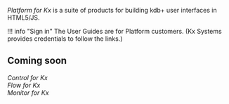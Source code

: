 _Platform for Kx_ is a suite of products for building kdb+ user interfaces in HTML5/JS.

!!! info "Sign in"
    The User Guides are for Platform customers. 
    (Kx Systems provides credentials to follow the links.) 


## Coming soon

_Control for Kx_  
_Flow for Kx_  
_Monitor for Kx_






